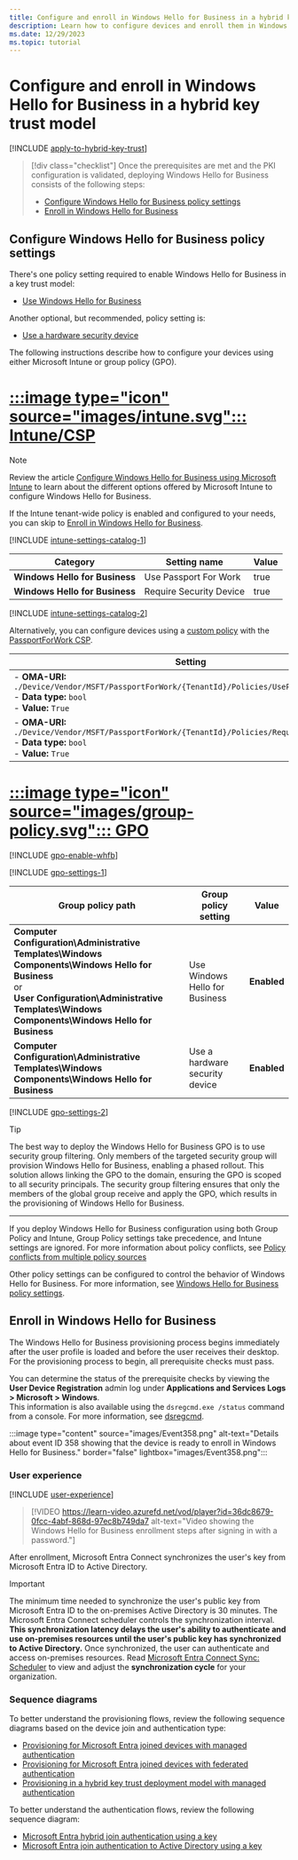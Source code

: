 ```yaml
---
title: Configure and enroll in Windows Hello for Business in a hybrid key trust model
description: Learn how to configure devices and enroll them in Windows Hello for Business in a hybrid key trust scenario.
ms.date: 12/29/2023
ms.topic: tutorial
---
```


# Configure and enroll in Windows Hello for Business in a hybrid key trust model

[!INCLUDE [apply-to-hybrid-key-trust](includes/apply-to-hybrid-key-trust.md)]

> [!div class="checklist"]
> Once the prerequisites are met and the PKI configuration is validated, deploying Windows Hello for Business consists of the following steps:
>
> - [Configure Windows Hello for Business policy settings](#configure-windows-hello-for-business-policy-settings)
> - [Enroll in Windows Hello for Business](#enroll-in-windows-hello-for-business)

## Configure Windows Hello for Business policy settings

There's one policy setting required to enable Windows Hello for Business in a key trust model:

- [Use Windows Hello for Business](../policy-settings.md#use-windows-hello-for-business)

Another optional, but recommended, policy setting is:

- [Use a hardware security device](../policy-settings.md#use-a-hardware-security-device)

The following instructions describe how to configure your devices using either Microsoft Intune or group policy (GPO).

# [:::image type="icon" source="images/intune.svg"::: **Intune/CSP**](#tab/intune)

> [!NOTE]
> Review the article [Configure Windows Hello for Business using Microsoft Intune](../configure.md#configure-windows-hello-for-business-using-microsoft-intune) to learn about the different options offered by Microsoft Intune to configure Windows Hello for Business.

If the Intune tenant-wide policy is enabled and configured to your needs, you can skip to [Enroll in Windows Hello for Business](#enroll-in-windows-hello-for-business).

[!INCLUDE [intune-settings-catalog-1](../../../../../includes/configure/intune-settings-catalog-1.md)]

| Category | Setting name | Value |
|--|--|--|
| **Windows Hello for Business** | Use Passport For Work | true |
| **Windows Hello for Business** | Require Security Device | true |

[!INCLUDE [intune-settings-catalog-2](../../../../../includes/configure/intune-settings-catalog-2.md)]

Alternatively, you can configure devices using a [custom policy][MEM-1] with the [PassportForWork CSP][CSP-1].

| Setting |
|--------|
| - **OMA-URI:** `./Device/Vendor/MSFT/PassportForWork/{TenantId}/Policies/UsePassportForWork`<br>- **Data type:** `bool`<br>- **Value:** `True`|
| - **OMA-URI:** `./Device/Vendor/MSFT/PassportForWork/{TenantId}/Policies/RequireSecurityDevice`<br>- **Data type:** `bool`<br>- **Value:** `True`|

# [:::image type="icon" source="images/group-policy.svg"::: **GPO**](#tab/gpo)

[!INCLUDE [gpo-enable-whfb](includes/gpo-enable-whfb.md)]

[!INCLUDE [gpo-settings-1](../../../../../includes/configure/gpo-settings-1.md)]

| Group policy path | Group policy setting | Value |
| - | - | - |
| **Computer Configuration\Administrative Templates\Windows Components\Windows Hello for Business**<br>or<br> **User Configuration\Administrative Templates\Windows Components\Windows Hello for Business**|Use Windows Hello for Business| **Enabled**|
| **Computer Configuration\Administrative Templates\Windows Components\Windows Hello for Business** |Use a hardware security device| **Enabled**|

[!INCLUDE [gpo-settings-2](../../../../../includes/configure/gpo-settings-2.md)]

> [!TIP]
> The best way to deploy the Windows Hello for Business GPO is to use security group filtering. Only members of the targeted security group will provision Windows Hello for Business, enabling a phased rollout. This solution allows linking the GPO to the domain, ensuring the GPO is scoped to all security principals. The security group filtering ensures that only the members of the global group receive and apply the GPO, which results in the provisioning of Windows Hello for Business.

---

If you deploy Windows Hello for Business configuration using both Group Policy and Intune, Group Policy settings take precedence, and Intune settings are ignored. For more information about policy conflicts, see [Policy conflicts from multiple policy sources](../configure.md#policy-conflicts-from-multiple-policy-sources)

Other policy settings can be configured to control the behavior of Windows Hello for Business. For more information, see [Windows Hello for Business policy settings](../policy-settings.md).

## Enroll in Windows Hello for Business

The Windows Hello for Business provisioning process begins immediately after the user profile is loaded and before the user receives their desktop. For the provisioning process to begin, all prerequisite checks must pass.

You can determine the status of the prerequisite checks by viewing the **User Device Registration** admin log under **Applications and Services Logs > Microsoft > Windows**.\
This information is also available using the `dsregcmd.exe /status` command from a console. For more information, see [dsregcmd][AZ-4].

:::image type="content" source="images/Event358.png" alt-text="Details about event ID 358 showing that the device is ready to enroll in Windows Hello for Business." border="false" lightbox="images/Event358.png":::

### User experience

[!INCLUDE [user-experience](includes/user-experience.md)]

> [!VIDEO https://learn-video.azurefd.net/vod/player?id=36dc8679-0fcc-4abf-868d-97ec8b749da7 alt-text="Video showing the Windows Hello for Business enrollment steps after signing in with a password."]

After enrollment, Microsoft Entra Connect synchronizes the user's key from Microsoft Entra ID to Active Directory.

> [!IMPORTANT]
> The minimum time needed to synchronize the user's public key from Microsoft Entra ID to the on-premises Active Directory is 30 minutes. The Microsoft Entra Connect scheduler controls the synchronization interval.
> **This synchronization latency delays the user's ability to authenticate and use on-premises resources until the user's public key has synchronized to Active Directory.** Once synchronized, the user can authenticate and access on-premises resources.
> Read [Microsoft Entra Connect Sync: Scheduler][AZ-5] to view and adjust the **synchronization cycle** for your organization.

### Sequence diagrams

To better understand the provisioning flows, review the following sequence diagrams based on the device join and authentication type:

- [Provisioning for Microsoft Entra joined devices with managed authentication](../how-it-works-provisioning.md#provisioning-for-microsoft-entra-joined-devices-with-managed-authentication)
- [Provisioning for Microsoft Entra joined devices with federated authentication](../how-it-works-provisioning.md#provisioning-for-microsoft-entra-joined-devices-with-federated-authentication)
- [Provisioning in a hybrid key trust deployment model with managed authentication](../how-it-works-provisioning.md#provisioning-in-a-hybrid-key-trust-deployment-model-with-managed-authentication)

To better understand the authentication flows, review the following sequence diagram:

- [Microsoft Entra hybrid join authentication using a key](../how-it-works-authentication.md#microsoft-entra-hybrid-join-authentication-using-a-key)
- [Microsoft Entra join authentication to Active Directory using a key](../how-it-works-authentication.md#microsoft-entra-join-authentication-to-active-directory-using-a-key)

<!--links-->
[AZ-4]: /azure/active-directory/devices/troubleshoot-device-dsregcmd
[AZ-5]: /azure/active-directory/connect/active-directory-aadconnectsync-feature-scheduler
[CSP-1]: /windows/client-management/mdm/passportforwork-csp
[MEM-1]: /mem/intune/configuration/custom-settings-configure
